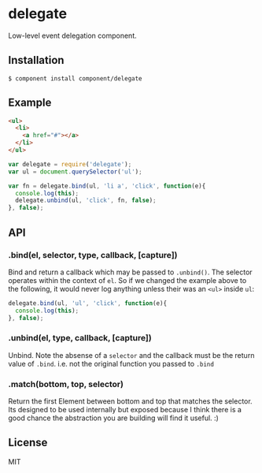 
# delegate

  Low-level event delegation component.

## Installation

    $ component install component/delegate

## Example

```html
<ul>
  <li>
    <a href="#"></a>
  </li>
</ul>
```

```js
var delegate = require('delegate');
var ul = document.querySelector('ul');

var fn = delegate.bind(ul, 'li a', 'click', function(e){
  console.log(this);
  delegate.unbind(ul, 'click', fn, false);
}, false);
```

## API

### .bind(el, selector, type, callback, [capture])

  Bind and return a callback which may be passed to `.unbind()`. The selector operates within the context of `el`. So if we changed the example above to the following, it would never log anything unless their was an `<ul>` inside `ul`:

```js
delegate.bind(ul, 'ul', 'click', function(e){
  console.log(this);
}, false);
```


### .unbind(el, type, callback, [capture])

  Unbind. Note the absense of a `selector` and the callback must be the return value of `.bind`. i.e. not the original function you passed to `.bind`

### .match(bottom, top, selector)

  Return the first Element between bottom and top that matches the selector. Its designed to be used internally but exposed because I think there is a good chance the abstraction you are building will find it useful. :)

## License

  MIT

